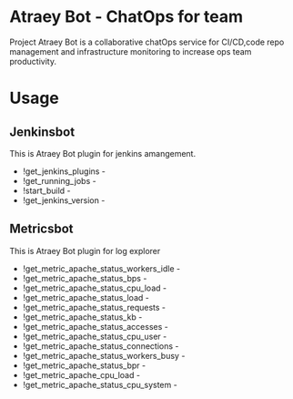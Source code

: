 # Atraey Bot - ChatOps for team

Project Atraey Bot is a collaborative chatOps service for CI/CD,code repo management and infrastructure monitoring to increase ops team productivity. 

# Usage

## Jenkinsbot

   This is Atraey Bot plugin for jenkins amangement.
   
- !get_jenkins_plugins - 
- !get_running_jobs - 
- !start_build - 
- !get_jenkins_version - 

## Metricsbot

This is Atraey Bot plugin for log explorer 

- !get_metric_apache_status_workers_idle -
- !get_metric_apache_status_bps -
- !get_metric_apache_status_cpu_load -
- !get_metric_apache_status_load -
- !get_metric_apache_status_requests -
- !get_metric_apache_status_kb - 
- !get_metric_apache_status_accesses -
- !get_metric_apache_status_cpu_user - 
- !get_metric_apache_status_connections -
- !get_metric_apache_status_workers_busy -
- !get_metric_apache_status_bpr -
- !get_metric_apache_cpu_load -
- !get_metric_apache_status_cpu_system -
